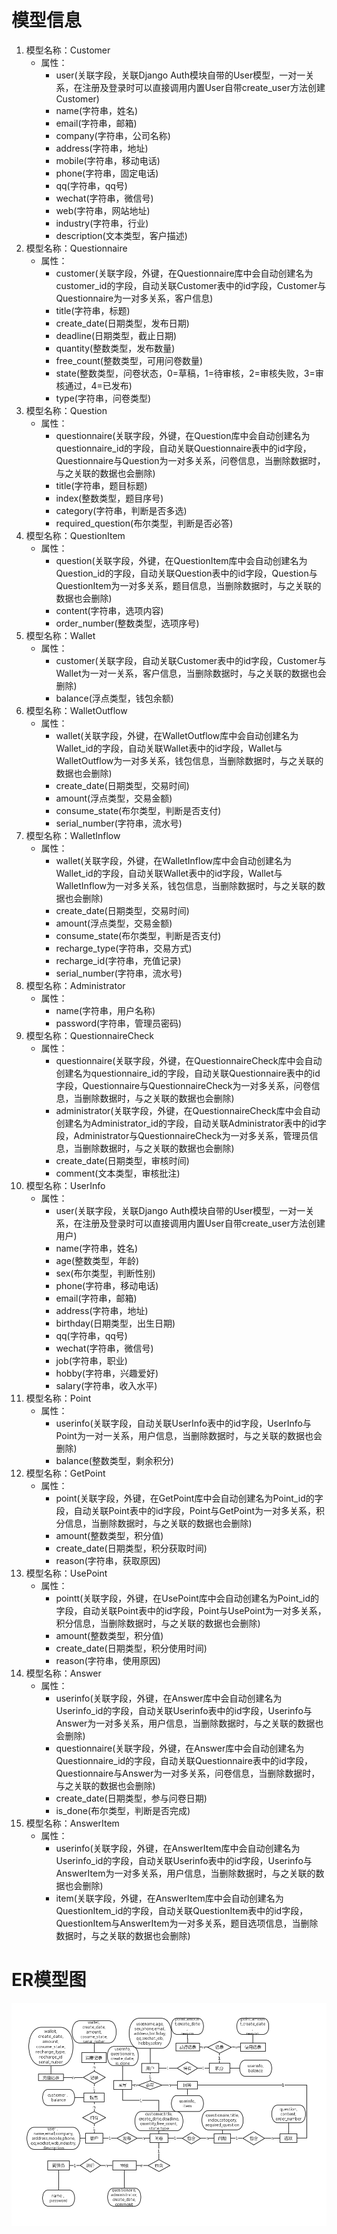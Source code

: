 # 模型信息

1. 模型名称：Customer
   - 属性：
     - user(关联字段，关联Django Auth模块自带的User模型，一对一关系，在注册及登录时可以直接调用内置User自带create_user方法创建Customer)
     - name(字符串，姓名)
     - email(字符串，邮箱)
     - company(字符串，公司名称)
     - address(字符串，地址)
     - mobile(字符串，移动电话)
     - phone(字符串，固定电话)
     - qq(字符串，qq号)
     - wechat(字符串，微信号)
     - web(字符串，网站地址)
     - industry(字符串，行业)
     - description(文本类型，客户描述)
2. 模型名称：Questionnaire
   - 属性：
     - customer(关联字段，外键，在Questionnaire库中会自动创建名为 customer_id的字段，自动关联Customer表中的id字段，Customer与Questionnaire为一对多关系，客户信息)
     - title(字符串，标题)
     - create_date(日期类型，发布日期)
     - deadline(日期类型，截止日期)
     - quantity(整数类型，发布数量)
     - free_count(整数类型，可用问卷数量)
     - state(整数类型，问卷状态，0=草稿，1=待审核，2=审核失败，3=审核通过，4=已发布)
     - type(字符串，问卷类型)
3. 模型名称：Question
   - 属性：
     - questionnaire(关联字段，外键，在Question库中会自动创建名为questionnaire_id的字段，自动关联Questionnaire表中的id字段，Questionnaire与Question为一对多关系，问卷信息，当删除数据时，与之关联的数据也会删除)
     - title(字符串，题目标题)
     - index(整数类型，题目序号)
     - category(字符串，判断是否多选)
     - required_question(布尔类型，判断是否必答)
4. 模型名称：QuestionItem
   - 属性：
     - question(关联字段，外键，在QuestionItem库中会自动创建名为Question_id的字段，自动关联Question表中的id字段，Question与QuestionItem为一对多关系，题目信息，当删除数据时，与之关联的数据也会删除)
     - content(字符串，选项内容)
     - order_number(整数类型，选项序号)
5. 模型名称：Wallet
   - 属性：
     - customer(关联字段，自动关联Customer表中的id字段，Customer与Wallet为一对一关系，客户信息，当删除数据时，与之关联的数据也会删除)
     - balance(浮点类型，钱包余额)
6. 模型名称：WalletOutflow
   - 属性：
     - wallet(关联字段，外键，在WalletOutflow库中会自动创建名为Wallet_id的字段，自动关联Wallet表中的id字段，Wallet与WalletOutflow为一对多关系，钱包信息，当删除数据时，与之关联的数据也会删除)
     - create_date(日期类型，交易时间)
     - amount(浮点类型，交易金额)
     - consume_state(布尔类型，判断是否支付)
     - serial_number(字符串，流水号)
7. 模型名称：WalletInflow
   - 属性：
     - wallet(关联字段，外键，在WalletInflow库中会自动创建名为Wallet_id的字段，自动关联Wallet表中的id字段，Wallet与WalletInflow为一对多关系，钱包信息，当删除数据时，与之关联的数据也会删除)
     - create_date(日期类型，交易时间)
     - amount(浮点类型，交易金额)
     - consume_state(布尔类型，判断是否支付)
     - recharge_type(字符串，交易方式)
     - recharge_id(字符串，充值记录)
     - serial_number(字符串，流水号)
8. 模型名称：Administrator
   - 属性：
     - name(字符串，用户名称)
     - password(字符串，管理员密码)
9. 模型名称：QuestionnaireCheck
   - 属性：
     - questionnaire(关联字段，外键，在QuestionnaireCheck库中会自动创建名为questionnaire_id的字段，自动关联Questionnaire表中的id字段，Questionnaire与QuestionnaireCheck为一对多关系，问卷信息，当删除数据时，与之关联的数据也会删除)
     - administrator(关联字段，外键，在QuestionnaireCheck库中会自动创建名为Administrator_id的字段，自动关联Administrator表中的id字段，Administrator与QuestionnaireCheck为一对多关系，管理员信息，当删除数据时，与之关联的数据也会删除)
     - create_date(日期类型，审核时间)
     - comment(文本类型，审核批注)
10. 模型名称：UserInfo
    - 属性：
      - user(关联字段，关联Django Auth模块自带的User模型，一对一关系，在注册及登录时可以直接调用内置User自带create_user方法创建用户)
      - name(字符串，姓名)
      - age(整数类型，年龄)
      - sex(布尔类型，判断性别)
      - phone(字符串，移动电话)
      - email(字符串，邮箱)
      - address(字符串，地址)
      - birthday(日期类型，出生日期)
      - qq(字符串，qq号)
      - wechat(字符串，微信号)
      - job(字符串，职业)
      - hobby(字符串，兴趣爱好)
      - salary(字符串，收入水平)
11. 模型名称：Point
    - 属性：
      - userinfo(关联字段，自动关联UserInfo表中的id字段，UserInfo与Point为一对一关系，用户信息，当删除数据时，与之关联的数据也会删除)
      - balance(整数类型，剩余积分)
12. 模型名称：GetPoint
    - 属性：
      - point(关联字段，外键，在GetPoint库中会自动创建名为Point_id的字段，自动关联Point表中的id字段，Point与GetPoint为一对多关系，积分信息，当删除数据时，与之关联的数据也会删除)
      - amount(整数类型，积分值)
      - create_date(日期类型，积分获取时间)
      - reason(字符串，获取原因)
13. 模型名称：UsePoint
    - 属性：
      - pointt(关联字段，外键，在UsePoint库中会自动创建名为Point_id的字段，自动关联Point表中的id字段，Point与UsePoint为一对多关系，积分信息，当删除数据时，与之关联的数据也会删除)
      - amount(整数类型，积分值)
      - create_date(日期类型，积分使用时间)
      - reason(字符串，使用原因)
14. 模型名称：Answer
    - 属性：
      - userinfo(关联字段，外键，在Answer库中会自动创建名为Userinfo_id的字段，自动关联Userinfo表中的id字段，Userinfo与Answer为一对多关系，用户信息，当删除数据时，与之关联的数据也会删除)
      - questionnaire(关联字段，外键，在Answer库中会自动创建名为Questionnaire_id的字段，自动关联Questionnaire表中的id字段，Questionnaire与Answer为一对多关系，问卷信息，当删除数据时，与之关联的数据也会删除)
      - create_date(日期类型，参与问卷日期)
      - is_done(布尔类型，判断是否完成)
15. 模型名称：AnswerItem
    - 属性：
      - userinfo(关联字段，外键，在AnswerItem库中会自动创建名为Userinfo_id的字段，自动关联Userinfo表中的id字段，Userinfo与AnswerItem为一对多关系，用户信息，当删除数据时，与之关联的数据也会删除)
      - item(关联字段，外键，在AnswerItem库中会自动创建名为QuestionItem_id的字段，自动关联QuestionItem表中的id字段，QuestionItem与AnswerItem为一对多关系，题目选项信息，当删除数据时，与之关联的数据也会删除)
      
# ER模型图
![ER模型图](https://github.com/SauerkrautFish/E.S.M.Docs/blob/master/image/ER.png?raw=true)
